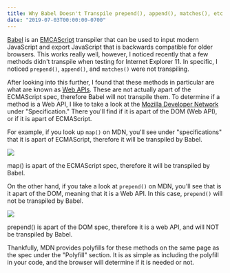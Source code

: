 ```yaml
---
title: Why Babel Doesn't Transpile prepend(), append(), matches(), etc.
date: "2019-07-03T00:00:00-0700"
---
```


[Babel](https://babeljs.io/) is an [EMCAScript](https://en.wikipedia.org/wiki/ECMAScript) transpiler that can be used to input modern JavaScript and export JavaScript that is backwards compatible for older browsers. This works really well, however, I noticed recently that a few methods didn't transpile when testing for Internet Explorer 11. In specific, I noticed `prepend()`, `append()`, and `matches()` were not transpiling.

After looking into this further, I found that these methods in particular are what are known as [Web APIs](https://developer.mozilla.org/en-US/docs/Web/API). These are not actually apart of the ECMAScript spec, therefore Babel will not transpile them. To determine if a method is a Web API, I like to take a look at the [Mozilla Developer Network](https://developer.mozilla.org/en-US/) under "Specification." There you'll find if it is apart of the DOM (Web API), or if it is apart of ECMAScript.

For example, if you look up `map()` on MDN, you'll see under "specifications" that it is apart of ECMAScript, therefore it will be transpiled by Babel.

<img src="./map_ecma_spec.png" />
<p class="caption">map() is apart of the ECMAScript spec, therefore it will be transpiled by Babel.</p>

On the other hand, if you take a look at `prepend()` on MDN, you'll see that is it apart of the DOM, meaning that it is a Web API. In this case, `prepend()` will not be transpiled by Babel.

<img src="./prepend_dom_spec.png" />
<p class="caption">prepend() is apart of the DOM spec, therefore it is a web API, and will NOT be transpiled by Babel.</p>

Thankfully, MDN provides polyfills for these methods on the same page as the spec under the "Polyfill" section. It is as simple as including the polyfill in your code, and the browser will determine if it is needed or not.
